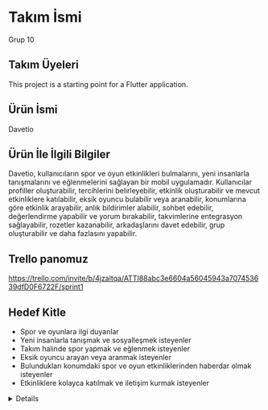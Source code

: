 # Takım İsmi

Grup 10

## Takım Üyeleri

This project is a starting point for a Flutter application.

## Ürün İsmi

Davetio

## Ürün İle İlgili Bilgiler

Davetio, kullanıcıların spor ve oyun etkinlikleri bulmalarını, yeni insanlarla tanışmalarını ve eğlenmelerini sağlayan bir mobil uygulamadır. Kullanıcılar profiller oluşturabilir, tercihlerini belirleyebilir, etkinlik oluşturabilir ve mevcut etkinliklere katılabilir, eksik oyuncu bulabilir veya aranabilir, konumlarına göre etkinlik arayabilir, anlık bildirimler alabilir, sohbet edebilir, değerlendirme yapabilir ve yorum bırakabilir, takvimlerine entegrasyon sağlayabilir, rozetler kazanabilir, arkadaşlarını davet edebilir, grup oluşturabilir ve daha fazlasını yapabilir.

## Trello panomuz

https://trello.com/invite/b/4jzaltqa/ATTI88abc3e6604a56045943a707453639dfD0F6722F/sprint1

## Hedef Kitle

- Spor ve oyunlara ilgi duyanlar
- Yeni insanlarla tanışmak ve sosyalleşmek isteyenler
- Takım halinde spor yapmak ve eğlenmek isteyenler
- Eksik oyuncu arayan veya aranmak isteyenler
- Bulundukları konumdaki spor ve oyun etkinliklerinden haberdar olmak isteyenler
- Etkinliklere kolayca katılmak ve iletişim kurmak isteyenler

<details>

  <h1>Sprint 1</h1>
  

  <details>
    <summary style="font-size: 32px;">App Screenshots</summary>
  </details>

  <details>
    <summary style="font-size: 32px;">Sprint Board Update Screenshots</summary>
  </details>


  - Sprint Notes
  - Sprint içinde tamamlanması tahmin edilen puan
  - Puan Tamamlama Mantığı
  - Daily Scrum
  - Sprint Board Ekran Görüntüleri
  - Sprint Review
  - Sprint Retrospective

  
</details>
